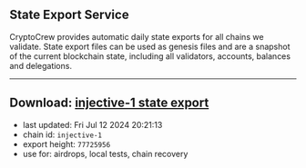 ## State Export Service
CryptoCrew provides automatic daily state exports for all chains we validate. State export files can be used as genesis files and are a snapshot of the current blockchain state, including all validators, accounts, balances and delegations.

---
**Download: [injective-1 state export](https://dl-eu2.ccvalidators.com/SERVICE/injective/injective-1_export_77725956.json)**
---

- last updated: Fri Jul 12 2024 20:21:13
- chain id: `injective-1`
- export height: `77725956`
- use for: airdrops, local tests, chain recovery
